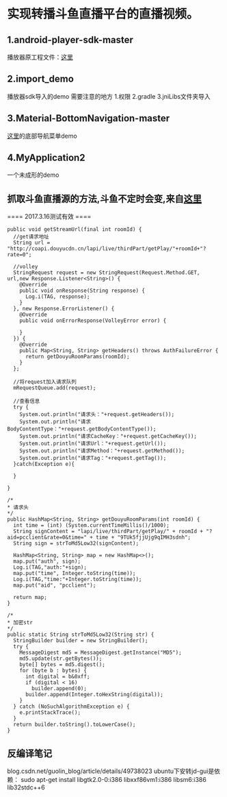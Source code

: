# 实现转播斗鱼直播平台的直播视频。
## 1.android-player-sdk-master
播放器原工程文件：[这里](https://github.com/upyun/android-player-sdk)
## 2.import_demo
播放器sdk导入的demo
需要注意的地方
1.权限
2.gradle
3.jniLibs文件夹导入
## 3.Material-BottomNavigation-master
[这里](https://github.com/sephiroth74/Material-BottomNavigation)的底部导航菜单demo
## 4.MyApplication2
一个未成形的demo
## 抓取斗鱼直播源的方法,斗鱼不定时会变,来自[这里](https://github.com/littleMeng/video-live)
==== 2017.3.16测试有效 ====
```
public void getStreamUrl(final int roomId) {
  //get请求地址
  String url = "http://coapi.douyucdn.cn/lapi/live/thirdPart/getPlay/"+roomId+"?rate=0";

  //volley
  StringRequest request = new StringRequest(Request.Method.GET, url,new Response.Listener<String>() {
    @Override
    public void onResponse(String response) {
      Log.i(TAG, response);
    }
  }, new Response.ErrorListener() {
    @Override
    public void onErrorResponse(VolleyError error) {

    }
  }) {
    @Override
    public Map<String, String> getHeaders() throws AuthFailureError {
      return getDouyuRoomParams(roomId);
    }
  };

  //将request加入请求队列
  mRequestQueue.add(request);

  //查看信息
  try {
    System.out.println("请求头："+request.getHeaders());
    System.out.println("请求BodyContentType："+request.getBodyContentType());
    System.out.println("请求CacheKey："+request.getCacheKey());
    System.out.println("请求Url："+request.getUrl());
    System.out.println("请求Method："+request.getMethod());
    System.out.println("请求Tag："+request.getTag());
  }catch(Exception e){

  }

}

/*
* 请求头
*/
public HashMap<String, String> getDouyuRoomParams(int roomId) {
  int time = (int) (System.currentTimeMillis()/1000);
  String signContent = "lapi/live/thirdPart/getPlay/" + roomId + "?aid=pcclient&rate=0&time=" + time + "9TUk5fjjUjg9qIMH3sdnh";
  String sign = strToMd5Low32(signContent);

  HashMap<String, String> map = new HashMap<>();
  map.put("auth", sign);
  Log.i(TAG,"auth:"+sign);
  map.put("time", Integer.toString(time));
  Log.i(TAG,"time:"+Integer.toString(time));
  map.put("aid", "pcclient");

  return map;
}

/*
* 加密str
*/
public static String strToMd5Low32(String str) {
  StringBuilder builder = new StringBuilder();
  try {
    MessageDigest md5 = MessageDigest.getInstance("MD5");
    md5.update(str.getBytes());
    byte[] bytes = md5.digest();
    for (byte b : bytes) {
      int digital = b&0xff;
      if (digital < 16)
        builder.append(0);
      builder.append(Integer.toHexString(digital));
    }
  } catch (NoSuchAlgorithmException e) {
    e.printStackTrace();
  }
  return builder.toString().toLowerCase();
}

```


## 反编译笔记
blog.csdn.net/guolin_blog/article/details/49738023
ubuntu下安转jd-gui是依赖：
sudo apt-get install libgtk2.0-0:i386 libxxf86vm1:i386 libsm6:i386 lib32stdc++6
